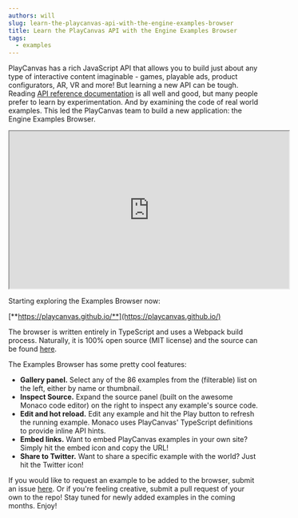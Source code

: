 ```yaml
---
authors: will
slug: learn-the-playcanvas-api-with-the-engine-examples-browser
title: Learn the PlayCanvas API with the Engine Examples Browser
tags:
  - examples
---
```


PlayCanvas has a rich JavaScript API that allows you to build just about any type of interactive content imaginable - games, playable ads, product configurators, AR, VR and more! But learning a new API can be tough. Reading [API reference documentation](https://api.playcanvas.com) is all well and good, but many people prefer to learn by experimentation. And by examining the code of real world examples. This led the PlayCanvas team to build a new application: the Engine Examples Browser.

<div className="iframe-container">
    <iframe loading="lazy" width="560" height="315" src="https://www.youtube.com/embed/vv6Hyy8ohMc" title="YouTube video player" allow="accelerometer; autoplay; clipboard-write; encrypted-media; gyroscope; picture-in-picture" allowfullscreen></iframe>
</div>

Starting exploring the Examples Browser now:

[**https://playcanvas.github.io/**](https://playcanvas.github.io/)

The browser is written entirely in TypeScript and uses a Webpack build process. Naturally, it is 100% open source (MIT license) and the source can be found [here](https://github.com/playcanvas/engine/tree/master/examples).

The Examples Browser has some pretty cool features:

- **Gallery panel.** Select any of the 86 examples from the (filterable) list on the left, either by name or thumbnail.
- **Inspect Source.** Expand the source panel (built on the awesome Monaco code editor) on the right to inspect any example's source code.
- **Edit and hot reload.** Edit any example and hit the Play button to refresh the running example. Monaco uses PlayCanvas' TypeScript definitions to provide inline API hints.
- **Embed links.** Want to embed PlayCanvas examples in your own site? Simply hit the embed icon and copy the URL!
- **Share to Twitter.** Want to share a specific example with the world? Just hit the Twitter icon!

If you would like to request an example to be added to the browser, submit an issue [here](https://github.com/playcanvas/engine/issues). Or if you're feeling creative, submit a pull request of your own to the repo! Stay tuned for newly added examples in the coming months. Enjoy!

